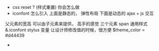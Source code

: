- css reset ? (样式重置)
你会怎么做
- iconfont 怎么引入
上面是静态的，
弹性布局
下面是动态的  ajax + js 交互

父元素的宽高  可以由子元素来提供， 高手的感觉
三个元素 span  通用样式
&.iconfont
stylus  变量  让设计师修改值的时候，很方便 $theme_color = #d44439

-

